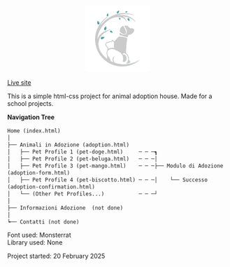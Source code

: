 ﻿<p align="center">
  <img src="Resources/logo-white.png" width="150" alt="Logo">
</p>


<a href='https://zompecuori.netlify.app/'>Live site</a> <br/>

This is a simple html-css project for animal adoption house. Made for a school projects.

**Navigation Tree**
```
Home (index.html)  
│  
├── Animali in Adozione (adoption.html)  
│   ├── Pet Profile 1 (pet-doge.html)     ─ ─ ─┓   
│   ├── Pet Profile 2 (pet-beluga.html)   ─ ─ ─│  
│   ├── Pet Profile 3 (pet-mango.html)    ─ ─ ─├── Modulo di Adozione (adoption-form.html)           
│   ├── Pet Profile 4 (pet-biscotto.html) ─ ─ ─│    └── Successo (adoption-confirmation.html)  
│   └── (Other Pet Profiles...)           ─ ─ ─┘  
│  
├── Informazioni Adozione  (not done)
│  
┕── Contatti (not done)  
```
Font used: Monsterrat  
Library used: None

Project started: 20 February 2025

